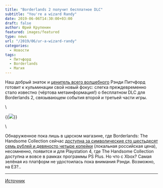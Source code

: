 ```yaml
---
title: "Borderlands 2 получит бесплатное DLC"
subtitle: "You're a wizard Randy"
date: 2019-06-06T14:30:00+03:00
draft: false
author: Юрий Крупенин
featured: images/featured
type: news
url: "/2019/06/ur-a-wizard-randy"
categories:
  - Новости
tags:
  - Питчфорд
  - Borderlands
  - Магия
---
```

Наш добрый знаток и [ценитель всего волшебного][magic-trick] Рэнди Питчфорд готовит к кульминации свой новый фокус: слегка преждевременно стало известно (чёртова метаинформация!) о бесплатном DLC для Borderlands 2, связывающем события второй и третьей части игры.

\

{{<img src="images/randy" caption="Как мило робот держит в лапке туза; Рэнди, впрочем, не отстаёт">}}

\

Обнаруженное пока лишь в царском магазине, где Borderlands: The Handsome Collection сейчас [доступна за символические сто шестьдесят семь рублей и девяносто четыре копейки][borderlands-sale] (локальная российская цена), несомненно, появится и для Playstation 4, где The Handsome Collection доступна и вовсе в рамках программы PS Plus. Но что с Xbox? Самая зелёная из платформ не удостоилась пока внимания Рэнди. Возможно, на Е3?..


---

[Источник][source-era]

[magic-trick]: https://arstechnica.com/gaming/2019/01/gearbox-ceo-allegedly-kept-underage-porn-on-usb-stick-new-lawsuit-alleges/
[source-era]: https://www.resetera.com/threads/borderlands-2-commander-lilith-the-fight-for-sanctuary-leaked-by-steam-june-9th-free-dlc.121174/
[borderlands-sale]: https://store.steampowered.com/bundle/8133/Borderlands_The_Handsome_Collection/

